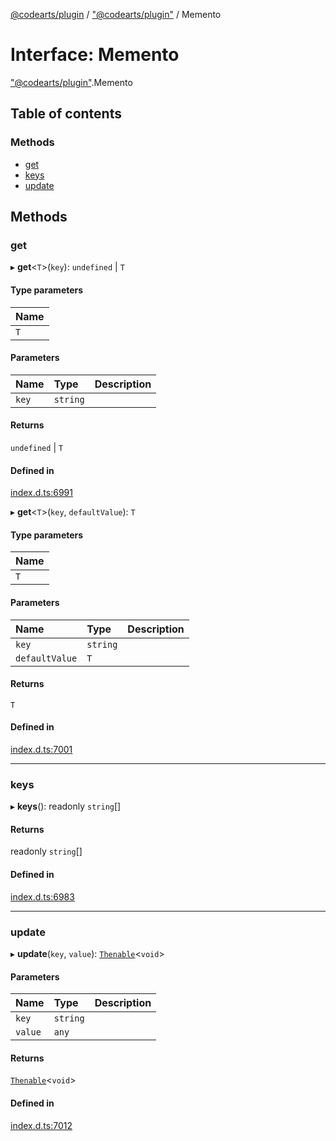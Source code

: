 [@codearts/plugin](../README.md) / ["@codearts/plugin"](../modules/_codearts_plugin_.md) / Memento

# Interface: Memento

["@codearts/plugin"](../modules/_codearts_plugin_.md).Memento

## Table of contents

### Methods

- [get](codearts_plugin_.Memento.md#get)
- [keys](codearts_plugin_.Memento.md#keys)
- [update](codearts_plugin_.Memento.md#update)

## Methods

### get

▸ **get**<`T`\>(`key`): `undefined` \| `T`

#### Type parameters

| Name |
| :------ |
| `T` |

#### Parameters

| Name | Type | Description |
| :------ | :------ | :------ |
| `key` | `string` |  |

#### Returns

`undefined` \| `T`

#### Defined in

[index.d.ts:6991](https://github.com/huaweicloud/cloudide-plugin-api/blob/3b0eee8/index.d.ts#L6991)

▸ **get**<`T`\>(`key`, `defaultValue`): `T`

#### Type parameters

| Name |
| :------ |
| `T` |

#### Parameters

| Name | Type | Description |
| :------ | :------ | :------ |
| `key` | `string` |  |
| `defaultValue` | `T` |  |

#### Returns

`T`

#### Defined in

[index.d.ts:7001](https://github.com/huaweicloud/cloudide-plugin-api/blob/3b0eee8/index.d.ts#L7001)

___

### keys

▸ **keys**(): readonly `string`[]

#### Returns

readonly `string`[]

#### Defined in

[index.d.ts:6983](https://github.com/huaweicloud/cloudide-plugin-api/blob/3b0eee8/index.d.ts#L6983)

___

### update

▸ **update**(`key`, `value`): [`Thenable`](Thenable.md)<`void`\>

#### Parameters

| Name | Type | Description |
| :------ | :------ | :------ |
| `key` | `string` |  |
| `value` | `any` |  |

#### Returns

[`Thenable`](Thenable.md)<`void`\>

#### Defined in

[index.d.ts:7012](https://github.com/huaweicloud/cloudide-plugin-api/blob/3b0eee8/index.d.ts#L7012)
